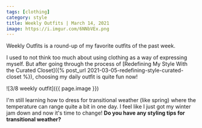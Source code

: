 ```yaml
---
tags: [clothing]
category: style
title: Weekly Outfits | March 14, 2021
image: https://i.imgur.com/6NNbVEx.png
---
```

Weekly Outfits is a round-up of my favorite outfits of the past week.

I used to not think too much about using clothing as a way of expressing myself. But after going through the process of [Redefining My Style With the Curated Closet]({% post_url 2021-03-05-redefining-style-curated-closet %}), choosing my daily outfit is quite fun now!

![3/8 weekly outfit]({{ page.image }})

I'm still learning how to dress for transitional weather (like spring) where the temperature can range quite a bit in one day. I feel like I just got my winter jam down and now it's time to change! **Do you have any styling tips for transitional weather?**